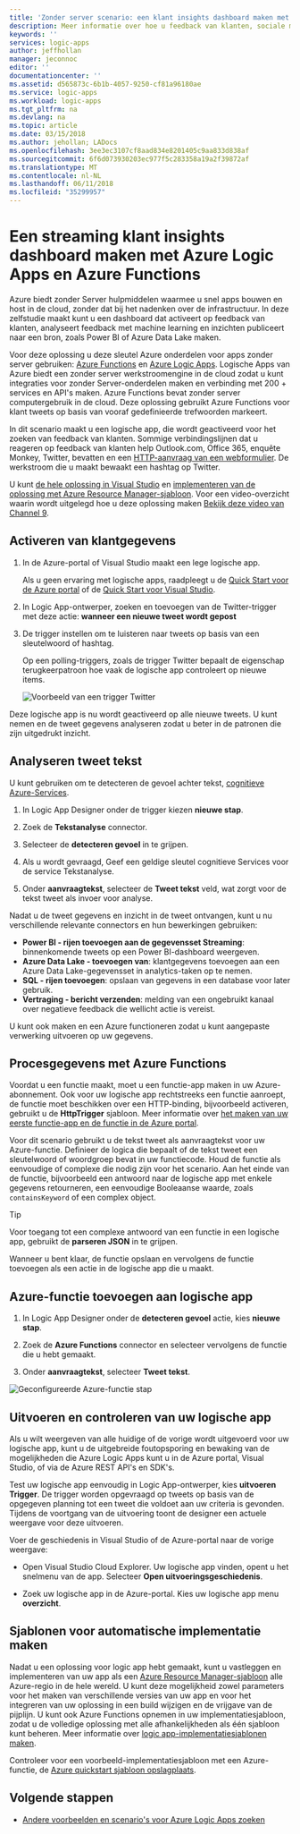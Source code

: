 ```yaml
---
title: 'Zonder server scenario: een klant insights dashboard maken met Azure | Microsoft Docs'
description: Meer informatie over hoe u feedback van klanten, sociale mediagegevens en meer door het bouwen van een klant-dashboard met Azure Logic Apps en Azure Functions kunt beheren
keywords: ''
services: logic-apps
author: jeffhollan
manager: jeconnoc
editor: ''
documentationcenter: ''
ms.assetid: d565873c-6b1b-4057-9250-cf81a96180ae
ms.service: logic-apps
ms.workload: logic-apps
ms.tgt_pltfrm: na
ms.devlang: na
ms.topic: article
ms.date: 03/15/2018
ms.author: jehollan; LADocs
ms.openlocfilehash: 3ee3ec3107cf8aad834e8201405c9aa833d838af
ms.sourcegitcommit: 6f6d073930203ec977f5c283358a19a2f39872af
ms.translationtype: MT
ms.contentlocale: nl-NL
ms.lasthandoff: 06/11/2018
ms.locfileid: "35299957"
---
```

# <a name="create-a-streaming-customer-insights-dashboard-with-azure-logic-apps-and-azure-functions"></a>Een streaming klant insights dashboard maken met Azure Logic Apps en Azure Functions

Azure biedt zonder Server hulpmiddelen waarmee u snel apps bouwen en host in de cloud, zonder dat bij het nadenken over de infrastructuur. In deze zelfstudie maakt kunt u een dashboard dat activeert op feedback van klanten, analyseert feedback met machine learning en inzichten publiceert naar een bron, zoals Power BI of Azure Data Lake maken.

Voor deze oplossing u deze sleutel Azure onderdelen voor apps zonder server gebruiken: [Azure Functions](https://azure.microsoft.com/services/functions/) en [Azure Logic Apps](https://azure.microsoft.com/services/logic-apps/).
Logische Apps van Azure biedt een zonder server werkstroomengine in de cloud zodat u kunt integraties voor zonder Server-onderdelen maken en verbinding met 200 + services en API's maken. Azure Functions bevat zonder server computergebruik in de cloud. Deze oplossing gebruikt Azure Functions voor klant tweets op basis van vooraf gedefinieerde trefwoorden markeert.

In dit scenario maakt u een logische app, die wordt geactiveerd voor het zoeken van feedback van klanten. Sommige verbindingslijnen dat u reageren op feedback van klanten help Outlook.com, Office 365, enquête Monkey, Twitter, bevatten en een [HTTP-aanvraag van een webformulier](https://blogs.msdn.microsoft.com/logicapps/2017/01/30/calling-a-logic-app-from-an-html-form/). De werkstroom die u maakt bewaakt een hashtag op Twitter.

U kunt [de hele oplossing in Visual Studio](../logic-apps/quickstart-create-logic-apps-with-visual-studio.md) en [implementeren van de oplossing met Azure Resource Manager-sjabloon](../logic-apps/logic-apps-create-deploy-template.md). Voor een video-overzicht waarin wordt uitgelegd hoe u deze oplossing maken [Bekijk deze video van Channel 9](http://aka.ms/logicappsdemo). 

## <a name="trigger-on-customer-data"></a>Activeren van klantgegevens

1. In de Azure-portal of Visual Studio maakt een lege logische app. 

   Als u geen ervaring met logische apps, raadpleegt u de [Quick Start voor de Azure portal](../logic-apps/quickstart-create-first-logic-app-workflow.md) of de [Quick Start voor Visual Studio](../logic-apps/quickstart-create-logic-apps-with-visual-studio.md).

2. In Logic App-ontwerper, zoeken en toevoegen van de Twitter-trigger met deze actie: **wanneer een nieuwe tweet wordt gepost**

3. De trigger instellen om te luisteren naar tweets op basis van een sleutelwoord of hashtag.

   Op een polling-triggers, zoals de trigger Twitter bepaalt de eigenschap terugkeerpatroon hoe vaak de logische app controleert op nieuwe items.

   ![Voorbeeld van een trigger Twitter][1]

Deze logische app is nu wordt geactiveerd op alle nieuwe tweets. U kunt nemen en de tweet gegevens analyseren zodat u beter in de patronen die zijn uitgedrukt inzicht. 

## <a name="analyze-tweet-text"></a>Analyseren tweet tekst

U kunt gebruiken om te detecteren de gevoel achter tekst, [cognitieve Azure-Services](https://azure.microsoft.com/services/cognitive-services/).

1. In Logic App Designer onder de trigger kiezen **nieuwe stap**.

2. Zoek de **Tekstanalyse** connector.

3. Selecteer de **detecteren gevoel** in te grijpen.

4. Als u wordt gevraagd, Geef een geldige sleutel cognitieve Services voor de service Tekstanalyse.

5. Onder **aanvraagtekst**, selecteer de **Tweet tekst** veld, wat zorgt voor de tekst tweet als invoer voor analyse.

Nadat u de tweet gegevens en inzicht in de tweet ontvangen, kunt u nu verschillende relevante connectors en hun bewerkingen gebruiken:

* **Power BI - rijen toevoegen aan de gegevensset Streaming**: binnenkomende tweets op een Power BI-dashboard weergeven.
* **Azure Data Lake - toevoegen van**: klantgegevens toevoegen aan een Azure Data Lake-gegevensset in analytics-taken op te nemen.
* **SQL - rijen toevoegen**: opslaan van gegevens in een database voor later gebruik.
* **Vertraging - bericht verzenden**: melding van een ongebruikt kanaal over negatieve feedback die wellicht actie is vereist.

U kunt ook maken en een Azure functioneren zodat u kunt aangepaste verwerking uitvoeren op uw gegevens. 

## <a name="process-data-with-azure-functions"></a>Procesgegevens met Azure Functions

Voordat u een functie maakt, moet u een functie-app maken in uw Azure-abonnement. Ook voor uw logische app rechtstreeks een functie aanroept, de functie moet beschikken over een HTTP-binding, bijvoorbeeld activeren, gebruikt u de **HttpTrigger** sjabloon. Meer informatie over [het maken van uw eerste functie-app en de functie in de Azure portal](../azure-functions/functions-create-first-azure-function-azure-portal.md).

Voor dit scenario gebruikt u de tekst tweet als aanvraagtekst voor uw Azure-functie. Definieer de logica die bepaalt of de tekst tweet een sleutelwoord of woordgroep bevat in uw functiecode. Houd de functie als eenvoudige of complexe die nodig zijn voor het scenario.
Aan het einde van de functie, bijvoorbeeld een antwoord naar de logische app met enkele gegevens retourneren, een eenvoudige Booleaanse waarde, zoals `containsKeyword` of een complex object.

> [!TIP]
> Voor toegang tot een complexe antwoord van een functie in een logische app, gebruikt de **parseren JSON** in te grijpen.

Wanneer u bent klaar, de functie opslaan en vervolgens de functie toevoegen als een actie in de logische app die u maakt.

## <a name="add-azure-function-to-logic-app"></a>Azure-functie toevoegen aan logische app

1. In Logic App Designer onder de **detecteren gevoel** actie, kies **nieuwe stap**.

2. Zoek de **Azure Functions** connector en selecteer vervolgens de functie die u hebt gemaakt.

3. Onder **aanvraagtekst**, selecteer **Tweet tekst**.

![Geconfigureerde Azure-functie stap][2]

## <a name="run-and-monitor-your-logic-app"></a>Uitvoeren en controleren van uw logische app

Als u wilt weergeven van alle huidige of de vorige wordt uitgevoerd voor uw logische app, kunt u de uitgebreide foutopsporing en bewaking van de mogelijkheden die Azure Logic Apps kunt u in de Azure portal, Visual Studio, of via de Azure REST API's en SDK's.

Test uw logische app eenvoudig in Logic App-ontwerper, kies **uitvoeren Trigger**. De trigger worden opgevraagd op tweets op basis van de opgegeven planning tot een tweet die voldoet aan uw criteria is gevonden. Tijdens de voortgang van de uitvoering toont de designer een actuele weergave voor deze uitvoeren.

Voer de geschiedenis in Visual Studio of de Azure-portal naar de vorige weergave: 

* Open Visual Studio Cloud Explorer. Uw logische app vinden, opent u het snelmenu van de app. Selecteer **Open uitvoeringsgeschiedenis**.

* Zoek uw logische app in de Azure-portal. Kies uw logische app menu **overzicht**. 

## <a name="create-automated-deployment-templates"></a>Sjablonen voor automatische implementatie maken

Nadat u een oplossing voor logic app hebt gemaakt, kunt u vastleggen en implementeren van uw app als een [Azure Resource Manager-sjabloon](../azure-resource-manager/resource-group-overview.md#template-deployment) alle Azure-regio in de hele wereld. U kunt deze mogelijkheid zowel parameters voor het maken van verschillende versies van uw app en voor het integreren van uw oplossing in een build wijzigen en de vrijgave van de pijplijn. U kunt ook Azure Functions opnemen in uw implementatiesjabloon, zodat u de volledige oplossing met alle afhankelijkheden als één sjabloon kunt beheren. Meer informatie over [logic app-implementatiesjablonen maken](../logic-apps/logic-apps-create-deploy-template.md).

Controleer voor een voorbeeld-implementatiesjabloon met een Azure-functie, de [Azure quickstart sjabloon opslagplaats](https://github.com/Azure/azure-quickstart-templates/tree/master/101-function-app-create-dynamic).

## <a name="next-steps"></a>Volgende stappen

* [Andere voorbeelden en scenario's voor Azure Logic Apps zoeken](logic-apps-examples-and-scenarios.md)

<!-- Image References -->
[1]: ./media/logic-apps-scenario-social-serverless/twitter.png
[2]: ./media/logic-apps-scenario-social-serverless/function.png